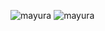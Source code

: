 ![mayura](https://user-images.githubusercontent.com/100546769/155915661-3693b68b-2f63-443b-82c6-9ea1bdcfbe96.jpeg)
![mayura](https://user-images.githubusercontent.com/100546769/155918826-f7827d81-0736-4c22-b710-0ee1e227bf4e.jpeg)
